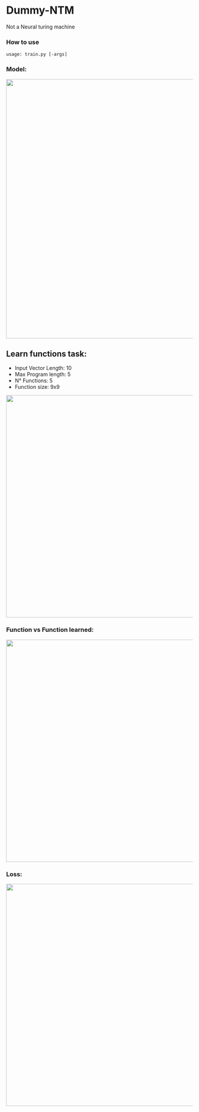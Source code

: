 # Dummy-NTM
Not a Neural turing machine

### How to use

```
usage: train.py [-args]

```

### Model:<br>
<img src="http://i67.tinypic.com/ouv7s3.jpg" width="700">

## Learn functions task: <br>
- Input Vector Length: 10<br> 
- Max Program length: 5<br> 
- N° Functions: 5<br> 
- Function size: 9x9<br> 
<img src="http://i68.tinypic.com/vmruwi.jpg" width="600">

### Function vs Function learned: <br>
<img src="http://i63.tinypic.com/mcuk3d.jpg" width="600">

### Loss: <br>
<img src="http://i63.tinypic.com/2vn2ger.jpg" width="600">
